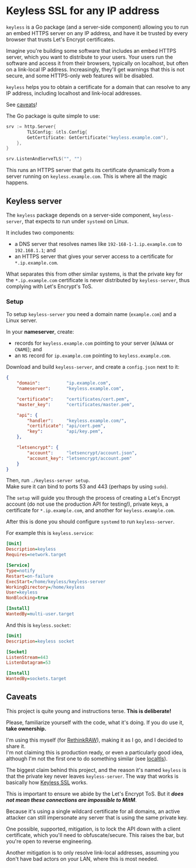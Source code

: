 # Keyless SSL for any IP address

`keyless` is a Go package (and a server-side component)
allowing you to run an embed HTTPS server on any IP address,
and have it be trusted by every browser that trusts Let's Encrypt certificates.

Imagine you're building some software that includes an embed HTTPS server,
which you want to distribute to your users.
Your users run the software and access it from their browsers,
typically on localhost, but often on a link-local IP address.
Increasingly, they'll get warnings that this is not secure,
and some HTTPS-only web features will be disabled.

`keyless` helps you to obtain a certificate for a domain that can resolve to any IP address,
including localhost and link-local addresses.

See [caveats](#caveats)!

The Go package is quite simple to use:

```go
srv := http.Server{
		TLSConfig: &tls.Config{
		GetCertificate: GetCertificate("keyless.example.com"),
	},
}

srv.ListenAndServeTLS("", "")
```

This runs an HTTPS server that gets its certificate dynamically from a server running on `keyless.example.com`.
This is where all the magic happens.

## Keyless server

The `keyless` package depends on a server-side component, `keyless-server`,
that expects to run under `systemd` on Linux.

It includes two components:
- a DNS server that resolves names like `192-168-1-1.ip.example.com` to `192.168.1.1`; and
- an HTTPS server that gives your server access to a certificate for `*.ip.example.com`.

What separates this from other similar systems,
is that the private key for the `*.ip.example.com` certificate
is never distributed by `keyless-server`, thus complying with Let's Encrypt's ToS.

### Setup

To setup `keyless-server` you need a domain name (`example.com`) and a Linux server.

In your **nameserver**, create:
- records for `keyless.example.com` pointing to your server (`A`/`AAAA` or `CNAME`); and
- an `NS` record for `ip.example.com` pointing to `keyless.example.com`.

Download and build `keyless-server`, and create a `config.json` next to it:

```json
{
    "domain":          "ip.example.com",
    "nameserver":      "keyless.example.com",

    "certificate":     "certificates/cert.pem",
    "master_key":      "certificates/master.pem",

    "api": {
        "handler":     "keyless.example.com/",
        "certificate": "api/cert.pem",
        "key":         "api/key.pem",
    },

    "letsencrypt": {
        "account":     "letsencrypt/account.json",
        "account_key": "letsencrypt/account.pem"
    }
}
```

Then, run `./keyless-server setup`.<br>
Make sure it can bind to ports 53 and 443 (perhaps by using `sudo`).

The `setup` will guide you through the process of creating a Let's Encrypt account
(do not use the production API for testing!), private keys,
a certificate for `*.ip.example.com`, and another for `keyless.example.com`.

After this is done you should configure `systemd` to run `keyless-server`.

For example this is `keyless.service`:
```ini
[Unit]
Description=keyless
Requires=network.target

[Service]
Type=notify
Restart=on-failure
ExecStart=/home/keyless/keyless-server
WorkingDirectory=/home/keyless
User=keyless
NonBlocking=true

[Install]
WantedBy=multi-user.target
```

And this is `keyless.socket`:
```ini
[Unit]
Description=keyless socket

[Socket]
ListenStream=443
ListenDatagram=53

[Install]
WantedBy=sockets.target
```

## Caveats

This project is quite young and instructions terse.
**This is deliberate!**

Please, familiarize yourself with the code, what it's doing.
If you do use it, **take ownership.**

I'm using this myself (for [RethinkRAW](https://rethinkraw.com)), making it as I go, and I decided to share it.<br>
I'm not claiming this is production ready, or even a particularly good idea,
although I'm not the first one to do something similar (see [localtls](https://github.com/Corollarium/localtls)).

The biggest claim behind this project, and the reason it's named `keyless`
is that the private key never leaves `keyless-server`.
The way that works is basically how [Keyless SSL](https://blog.cloudflare.com/keyless-ssl-the-nitty-gritty-technical-details/) works.

This is important to ensure we abide by the Let's Encrypt ToS.
But it ***does not mean these connections are impossible to MitM***.

Because it's using a single wildcard certificate for all domains,
an active attacker can still impersonate any server that is using the same private key.

One possible, supported, mitigation, is to lock the API down with a client certificate,
which you'll need to obfuscate/secure.
This raises the bar, but you're open to reverse engineering.

Another mitigation is to only resolve link-local addresses,
assuming you don't have bad actors on your LAN,
where this is most needed.
